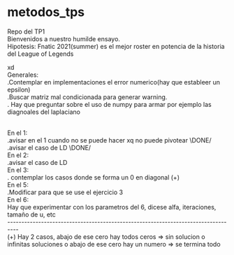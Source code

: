 # metodos_tps
Repo del TP1
<br>
Bienvenidos a nuestro humilde ensayo.
<br>
Hipotesis: Fnatic 2021(summer) es el mejor roster en potencia  de la historia del League of Legends


xd
<br> 
Generales:
<br>
.Contemplar en implementaciones el error numerico(hay que estableer un epsilon)
<br>
.Buscar matriz mal condicionada para generar warning.
<br>
. Hay que preguntar sobre el uso de numpy para armar por ejemplo las diagnoales del laplaciano

<br>
En el 1:
<br>
.avisar en el 1 cuando no se puede hacer xq no puede pivotear \DONE/
<br>
.avisar el caso de LD \DONE/

<br>
En el 2:
<br>
.avisar el caso de LD

<br>
En el 3:
<br>
. contemplar los casos donde se forma un 0 en diagonal (+)

<br>
En el 5:
<br>
.Modificar para que se use el ejercicio 3

<br>
En el 6:
<br>
Hay que experimentar con los parametros del 6, dicese alfa, iteraciones, tamaño de u, etc
<br>
----------------------------------------------------------------------------------
<br>
(+) Hay 2 casos, abajo de ese cero hay todos ceros => sin solucion o infinitas soluciones
               o abajo de ese cero hay un numero   => se termina todo
